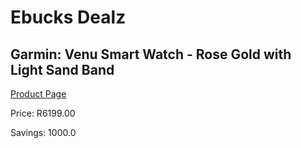 
# Ebucks Dealz
## Garmin: Venu Smart Watch - Rose Gold with Light Sand Band
[Product Page](https://www.ebucks.com/web/shop/productSelected.do?prodId=707582970&catId=1157555557)

Price: R6199.00

Savings: 1000.0


	